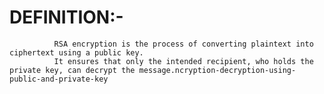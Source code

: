 # DEFINITION:- 
              RSA encryption is the process of converting plaintext into ciphertext using a public key.
			  It ensures that only the intended recipient, who holds the private key, can decrypt the message.ncryption-decryption-using-public-and-private-key
